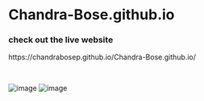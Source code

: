 # Chandra-Bose.github.io
<h3>check out the live website </h3>
<p>https://chandrabosep.github.io/Chandra-Bose.github.io/</p>
<br>

![image](https://user-images.githubusercontent.com/70272542/142872036-dd01c0f2-9e6a-4259-8c6a-f6d26654e915.png)
![image](https://user-images.githubusercontent.com/70272542/142872070-1b6ae3d2-3340-4d9d-9ebe-f45d3f4bc28e.png)

